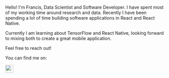 Hello! I'm Francis, Data Scientist and Software Developer. I have spent most of my working time around research and data. Recently I have been spending a lot of time building software applications in React and React Native.

Currently I am learning about TensorFlow and React Native, looking forward to mixing both to create a great mobile application.

Feel free to reach out!

You can find me on:

<a href="https://www.linkedin.com/in/francisvs56/"><img src="https://img.shields.io/badge/linkedin-%230077B5.svg?&style=for-the-badge&logo=linkedin&logoColor=white" height=25></a>


